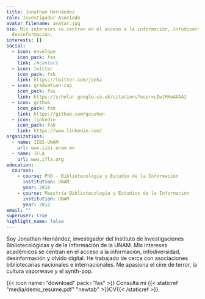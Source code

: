 ```yaml
---
title: Jonathan Hernández
role: Investigador Asociado
avatar_filename: avatar.jpg
bio: Mis intereses se centran en el acceso a la información, infodiversidad, y
  desinformación.
interests: []
social:
  - icon: envelope
    icon_pack: fas
    link: /#contact
  - icon: twitter
    icon_pack: fab
    link: https://twitter.com/jonhz
  - icon: graduation-cap
    icon_pack: fas
    link: https://scholar.google.co.uk/citations?user=sIwtMXoAAAAJ
  - icon: github
    icon_pack: fab
    link: https://github.com/gcushen
  - icon: linkedin
    icon_pack: fab
    link: https://www.linkedin.com/
organizations:
  - name: IIBI-UNAM
    url: www.iibi.unam.mx
  - name: IFLA
    url: www.ifla.org
education:
  courses:
    - course: PhD - Bibliotecología y Estudio de la Información
      institution: UNAM
      year: 2016
    - course: Maestría Bibliotecología y Estudios de la Información
      institution: UNAM
      year: 2012
email: ""
superuser: true
highlight_name: false
---
```

Soy Jonathan Hernández, investigador del Instituto de Investigaciones Bibliotecológicas y de la Información de la UNAM. Mis intereses académicos se centran en el acceso a la información, infodiversidad, desinformación y olvido digital. He trabajado de cerca con asociaciones bibliotecarias nacionales e internacionales. Me apasiona el cine de terror, la cultura vaporwave y el synth-pop. 

{{< icon name="download" pack="fas" >}} Consulta mi {{< staticref "media/demo_resume.pdf" "newtab" >}}CV{{< /staticref >}}.